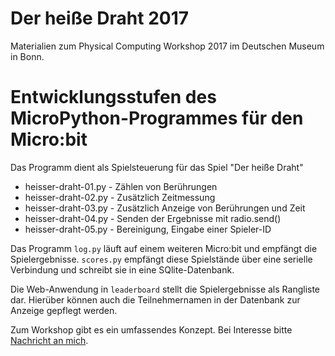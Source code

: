 # Der heiße Draht 2017

Materialien zum Physical Computing Workshop 2017 im Deutschen Museum in Bonn.

# Entwicklungsstufen des MicroPython-Programmes für den Micro:bit

Das Programm dient als Spielsteuerung für das Spiel "Der heiße Draht"

* heisser-draht-01.py - Zählen von Berührungen
* heisser-draht-02.py - Zusätzlich Zeitmessung
* heisser-draht-03.py - Zusätzlich Anzeige von Berührungen und Zeit
* heisser-draht-04.py - Senden der Ergebnisse mit radio.send()
* heisser-draht-05.py - Bereinigung, Eingabe einer Spieler-ID

Das Programm `log.py` läuft auf einem weiteren Micro:bit und empfängt die Spielergebnisse. `scores.py` empfängt diese Spielstände über eine serielle Verbindung und schreibt sie in eine SQlite-Datenbank.

Die Web-Anwendung in `leaderboard` stellt die Spielergebnisse als Rangliste dar. Hierüber können auch die Teilnehmernamen in der Datenbank zur Anzeige gepflegt werden.

Zum Workshop gibt es ein umfassendes Konzept. Bei Interesse bitte [Nachricht an mich](https://tinkerthon.de/impressum/).

